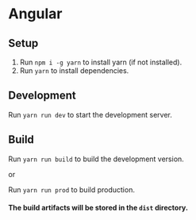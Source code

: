 # Angular

## Setup

1. Run `npm i -g yarn` to install yarn (if not installed).
2. Run `yarn` to install dependencies.

## Development

Run `yarn run dev` to start the development server.

## Build

Run `yarn run build` to build the development version.

or

Run `yarn run prod` to build production.


#### The build artifacts will be stored in the `dist` directory.
